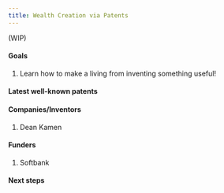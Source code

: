 ```yaml
---
title: Wealth Creation via Patents
---
```


(WIP)

#### Goals
1. Learn how to make a living from inventing something useful!

#### Latest well-known patents

#### Companies/Inventors
1. Dean Kamen

#### Funders
1. Softbank

#### Next steps

